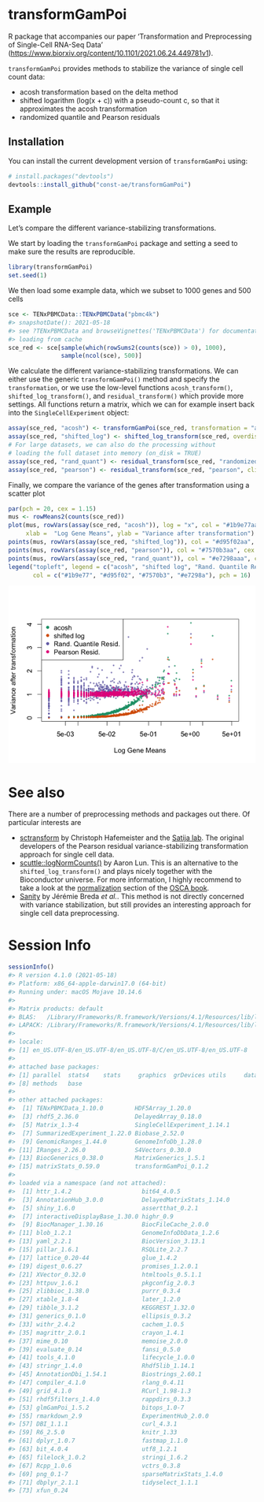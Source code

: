 
# transformGamPoi

<!-- badges: start -->
<!-- badges: end -->

R package that accompanies our paper ‘Transformation and Preprocessing
of Single-Cell RNA-Seq Data’
(<https://www.biorxiv.org/content/10.1101/2021.06.24.449781v1>).

`transformGamPoi` provides methods to stabilize the variance of single
cell count data:

-   acosh transformation based on the delta method
-   shifted logarithm (log(x + c)) with a pseudo-count c, so that it
    approximates the acosh transformation
-   randomized quantile and Pearson residuals

## Installation

You can install the current development version of `transformGamPoi`
using:

``` r
# install.packages("devtools")
devtools::install_github("const-ae/transformGamPoi")
```

## Example

Let’s compare the different variance-stabilizing transformations.

We start by loading the `transformGamPoi` package and setting a seed to
make sure the results are reproducible.

``` r
library(transformGamPoi)
set.seed(1)
```

We then load some example data, which we subset to 1000 genes and 500
cells

``` r
sce <- TENxPBMCData::TENxPBMCData("pbmc4k")
#> snapshotDate(): 2021-05-18
#> see ?TENxPBMCData and browseVignettes('TENxPBMCData') for documentation
#> loading from cache
sce_red <- sce[sample(which(rowSums2(counts(sce)) > 0), 1000),
               sample(ncol(sce), 500)]
```

We calculate the different variance-stabilizing transformations. We can
either use the generic `transformGamPoi()` method and specify the
`transformation`, or we use the low-level functions `acosh_transform()`,
`shifted_log_transform()`, and `residual_transform()` which provide more
settings. All functions return a matrix, which we can for example insert
back into the `SingleCellExperiment` object:

``` r
assay(sce_red, "acosh") <- transformGamPoi(sce_red, transformation = "acosh")
assay(sce_red, "shifted_log") <- shifted_log_transform(sce_red, overdispersion = 0.1)
# For large datasets, we can also do the processing without 
# loading the full dataset into memory (on_disk = TRUE)
assay(sce_red, "rand_quant") <- residual_transform(sce_red, "randomized_quantile", on_disk = FALSE)
assay(sce_red, "pearson") <- residual_transform(sce_red, "pearson", clipping = TRUE, on_disk = FALSE)
```

Finally, we compare the variance of the genes after transformation using
a scatter plot

``` r
par(pch = 20, cex = 1.15)
mus <- rowMeans2(counts(sce_red))
plot(mus, rowVars(assay(sce_red, "acosh")), log = "x", col = "#1b9e77aa", cex = 0.6,
     xlab =  "Log Gene Means", ylab = "Variance after transformation")
points(mus, rowVars(assay(sce_red, "shifted_log")), col = "#d95f02aa", cex = 0.6)
points(mus, rowVars(assay(sce_red, "pearson")), col = "#7570b3aa", cex = 0.6)
points(mus, rowVars(assay(sce_red, "rand_quant")), col = "#e7298aaa", cex = 0.6)
legend("topleft", legend = c("acosh", "shifted log", "Rand. Quantile Resid.", "Pearson Resid."),
       col = c("#1b9e77", "#d95f02", "#7570b3", "#e7298a"), pch = 16)
```

![](man/figures/README-plotMeanVar-1.png)<!-- -->

# See also

There are a number of preprocessing methods and packages out there. Of
particular interests are

-   [sctransform](https://github.com/ChristophH/sctransform) by
    Christoph Hafemeister and the [Satija lab](https://satijalab.org/).
    The original developers of the Pearson residual variance-stabilizing
    transformation approach for single cell data.
-   [scuttle::logNormCounts()](https://bioconductor.org/packages/release/bioc/html/scuttle.html)
    by Aaron Lun. This is an alternative to the
    `shifted_log_transform()` and plays nicely together with the
    Bioconductor universe. For more information, I highly recommend to
    take a look at the
    [normalization](https://bioconductor.org/books/release/OSCA/normalization.html)
    section of the [OSCA
    book](https://bioconductor.org/books/release/OSCA/).
-   [Sanity](https://github.com/jmbreda/Sanity) by Jérémie Breda *et
    al.*. This method is not directly concerned with variance
    stabilization, but still provides an interesting approach for single
    cell data preprocessing.

# Session Info

``` r
sessionInfo()
#> R version 4.1.0 (2021-05-18)
#> Platform: x86_64-apple-darwin17.0 (64-bit)
#> Running under: macOS Mojave 10.14.6
#> 
#> Matrix products: default
#> BLAS:   /Library/Frameworks/R.framework/Versions/4.1/Resources/lib/libRblas.dylib
#> LAPACK: /Library/Frameworks/R.framework/Versions/4.1/Resources/lib/libRlapack.dylib
#> 
#> locale:
#> [1] en_US.UTF-8/en_US.UTF-8/en_US.UTF-8/C/en_US.UTF-8/en_US.UTF-8
#> 
#> attached base packages:
#> [1] parallel  stats4    stats     graphics  grDevices utils     datasets 
#> [8] methods   base     
#> 
#> other attached packages:
#>  [1] TENxPBMCData_1.10.0         HDF5Array_1.20.0           
#>  [3] rhdf5_2.36.0                DelayedArray_0.18.0        
#>  [5] Matrix_1.3-4                SingleCellExperiment_1.14.1
#>  [7] SummarizedExperiment_1.22.0 Biobase_2.52.0             
#>  [9] GenomicRanges_1.44.0        GenomeInfoDb_1.28.0        
#> [11] IRanges_2.26.0              S4Vectors_0.30.0           
#> [13] BiocGenerics_0.38.0         MatrixGenerics_1.5.1       
#> [15] matrixStats_0.59.0          transformGamPoi_0.1.2      
#> 
#> loaded via a namespace (and not attached):
#>  [1] httr_1.4.2                    bit64_4.0.5                  
#>  [3] AnnotationHub_3.0.0           DelayedMatrixStats_1.14.0    
#>  [5] shiny_1.6.0                   assertthat_0.2.1             
#>  [7] interactiveDisplayBase_1.30.0 highr_0.9                    
#>  [9] BiocManager_1.30.16           BiocFileCache_2.0.0          
#> [11] blob_1.2.1                    GenomeInfoDbData_1.2.6       
#> [13] yaml_2.2.1                    BiocVersion_3.13.1           
#> [15] pillar_1.6.1                  RSQLite_2.2.7                
#> [17] lattice_0.20-44               glue_1.4.2                   
#> [19] digest_0.6.27                 promises_1.2.0.1             
#> [21] XVector_0.32.0                htmltools_0.5.1.1            
#> [23] httpuv_1.6.1                  pkgconfig_2.0.3              
#> [25] zlibbioc_1.38.0               purrr_0.3.4                  
#> [27] xtable_1.8-4                  later_1.2.0                  
#> [29] tibble_3.1.2                  KEGGREST_1.32.0              
#> [31] generics_0.1.0                ellipsis_0.3.2               
#> [33] withr_2.4.2                   cachem_1.0.5                 
#> [35] magrittr_2.0.1                crayon_1.4.1                 
#> [37] mime_0.10                     memoise_2.0.0                
#> [39] evaluate_0.14                 fansi_0.5.0                  
#> [41] tools_4.1.0                   lifecycle_1.0.0              
#> [43] stringr_1.4.0                 Rhdf5lib_1.14.1              
#> [45] AnnotationDbi_1.54.1          Biostrings_2.60.1            
#> [47] compiler_4.1.0                rlang_0.4.11                 
#> [49] grid_4.1.0                    RCurl_1.98-1.3               
#> [51] rhdf5filters_1.4.0            rappdirs_0.3.3               
#> [53] glmGamPoi_1.5.2               bitops_1.0-7                 
#> [55] rmarkdown_2.9                 ExperimentHub_2.0.0          
#> [57] DBI_1.1.1                     curl_4.3.1                   
#> [59] R6_2.5.0                      knitr_1.33                   
#> [61] dplyr_1.0.7                   fastmap_1.1.0                
#> [63] bit_4.0.4                     utf8_1.2.1                   
#> [65] filelock_1.0.2                stringi_1.6.2                
#> [67] Rcpp_1.0.6                    vctrs_0.3.8                  
#> [69] png_0.1-7                     sparseMatrixStats_1.4.0      
#> [71] dbplyr_2.1.1                  tidyselect_1.1.1             
#> [73] xfun_0.24
```

